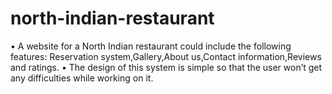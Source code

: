 # north-indian-restaurant
•	A website for a North Indian restaurant could include the following features: Reservation system,Gallery,About us,Contact information,Reviews and ratings.
•	The design of this system is simple so that the user won’t get any difficulties while working on it.
